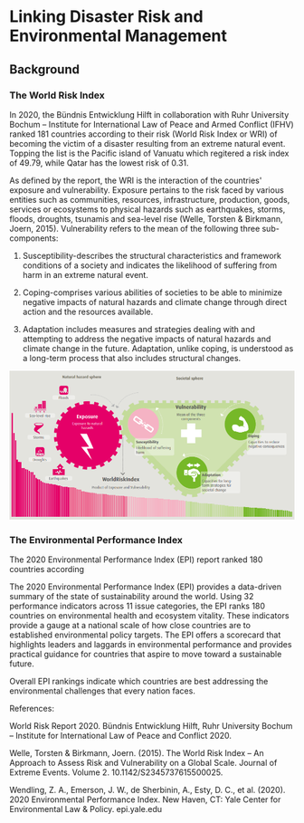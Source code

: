 # Linking Disaster Risk and Environmental Management

## Background

### The World Risk Index

In 2020, the Bündnis Entwicklung Hilft in collaboration with Ruhr University Bochum – Institute for International Law of Peace and Armed Conflict (IFHV) ranked 181 countries according to their risk (World Risk Index or WRI) of becoming the victim of a disaster resulting from an extreme natural event. Topping the list is the Pacific island of Vanuatu which regitered a risk index of 49.79, while Qatar has the lowest risk of 0.31.

As defined by the report, the WRI is the interaction of the countries' exposure and vulnerability. Exposure pertains to the risk faced by various entities such as communities, resources, infrastructure, production, goods, services or ecosystems to physical hazards such as earthquakes, storms, floods, droughts, tsunamis and sea-level rise (Welle, Torsten & Birkmann, Joern, 2015).  Vulnerability refers to the mean of the following three sub-components:

1.	Susceptibility-describes the structural characteristics and framework conditions of a society and indicates the likelihood of suffering from harm in an extreme natural event.

2.	Coping-comprises various abilities of societies to be able to minimize negative impacts of natural hazards and climate change through direct action and the resources available.

3.	Adaptation includes measures and strategies dealing with and attempting to address the negative impacts of natural hazards and climate change in the future. Adaptation, unlike coping, is understood as a long-term process that also includes structural changes.

![](https://github.com/jsacoba/pai789_finalproject/blob/main/script6_riskmap_world/wri_components.PNG)

### The Environmental Performance Index

The 2020 Environmental Performance Index (EPI) report ranked 180 countries according 

The 2020 Environmental Performance Index (EPI) provides a data-driven summary of the state of sustainability around the world. Using 32 performance indicators across 11 issue categories, the EPI ranks 180 countries on environmental health and ecosystem vitality. These indicators provide a gauge at a national scale of how close countries are to established environmental policy targets. The EPI offers a scorecard that highlights leaders and laggards in environmental performance and provides practical guidance for countries that aspire to move toward a sustainable future.

Overall EPI rankings indicate which countries are best addressing the environmental challenges that every nation faces. 



References:

World Risk Report 2020. Bündnis Entwicklung Hilft, Ruhr University Bochum – Institute for International Law of Peace and Conflict 2020. 

Welle, Torsten & Birkmann, Joern. (2015). The World Risk Index – An Approach to Assess Risk and Vulnerability on a Global Scale. Journal of Extreme Events. Volume 2. 10.1142/S2345737615500025. 

Wendling, Z. A., Emerson, J. W., de Sherbinin, A., Esty, D. C., et al. (2020). 2020 Environmental Performance Index. New Haven, CT: Yale Center for Environmental Law & Policy. epi.yale.edu